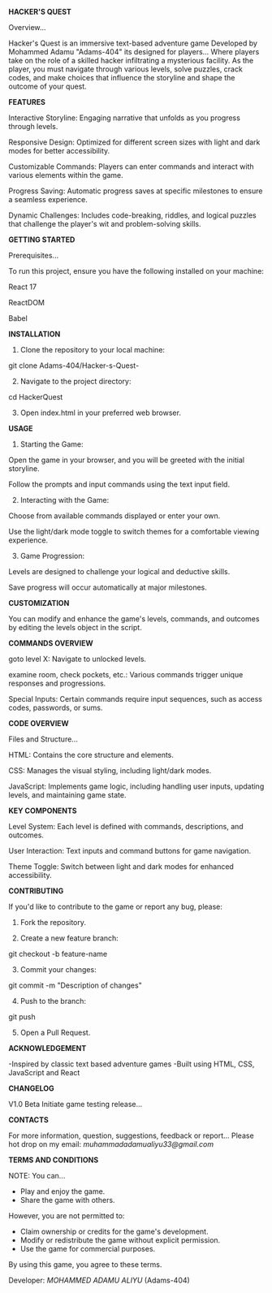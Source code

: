**HACKER'S QUEST**

Overview...

Hacker's Quest is an immersive text-based adventure game Developed by Mohammed Adamu "Adams-404" its designed for players... Where players take on the role of a skilled hacker infiltrating a mysterious facility. As the player, you must navigate through various levels, solve puzzles, crack codes, and make choices that influence the storyline and shape the outcome of your quest.

**FEATURES**

Interactive Storyline: Engaging narrative that unfolds as you progress through levels.

Responsive Design: Optimized for different screen sizes with light and dark modes for better accessibility.

Customizable Commands: Players can enter commands and interact with various elements within the game.

Progress Saving: Automatic progress saves at specific milestones to ensure a seamless experience.

Dynamic Challenges: Includes code-breaking, riddles, and logical puzzles that challenge the player's wit and problem-solving skills.


**GETTING STARTED**


Prerequisites...

To run this project, ensure you have the following installed on your machine:

React 17

ReactDOM

Babel


**INSTALLATION** 


1. Clone the repository to your local machine:

git clone Adams-404/Hacker-s-Quest-


2. Navigate to the project directory:

cd HackerQuest


3. Open index.html in your preferred web browser.



**USAGE**

1. Starting the Game:

Open the game in your browser, and you will be greeted with the initial storyline.

Follow the prompts and input commands using the text input field.



2. Interacting with the Game:

Choose from available commands displayed or enter your own.

Use the light/dark mode toggle to switch themes for a comfortable viewing experience.



3. Game Progression:

Levels are designed to challenge your logical and deductive skills.

Save progress will occur automatically at major milestones.




**CUSTOMIZATION**

You can modify and enhance the game's levels, commands, and outcomes by editing the levels object in the script.

**COMMANDS OVERVIEW** 


goto level X: Navigate to unlocked levels.

examine room, check pockets, etc.: Various commands trigger unique responses and progressions.

Special Inputs: Certain commands require input sequences, such as access codes, passwords, or sums.


**CODE OVERVIEW** 


Files and Structure...

HTML: Contains the core structure and elements.

CSS: Manages the visual styling, including light/dark modes.

JavaScript: Implements game logic, including handling user inputs, updating levels, and maintaining game state.


**KEY COMPONENTS** 


Level System: Each level is defined with commands, descriptions, and outcomes.

User Interaction: Text inputs and command buttons for game navigation.

Theme Toggle: Switch between light and dark modes for enhanced accessibility.


**CONTRIBUTING** 


If you'd like to contribute to the game or report any bug, please:

1. Fork the repository.


2. Create a new feature branch:

git checkout -b feature-name


3. Commit your changes:

git commit -m "Description of changes"


4. Push to the branch:

git push 


5. Open a Pull Request.


**ACKNOWLEDGEMENT** 


-Inspired by classic text based adventure games
-Built using HTML, CSS, JavaScript and React


**CHANGELOG**

V1.0 Beta
Initiate game testing release...


**CONTACTS**

For more information, question, suggestions, feedback or report... Please hot drop on my email: _muhammadadamualiyu33@gmail.com_


**TERMS AND CONDITIONS** 

NOTE: 
You can...
- Play and enjoy the game.
- Share the game with others.

However, you are not permitted to:

- Claim ownership or credits for the game's development.
- Modify or redistribute the game without explicit permission.
- Use the game for commercial purposes.

By using this game, you agree to these terms.


Developer: _MOHAMMED ADAMU ALIYU_ (Adams-404)
